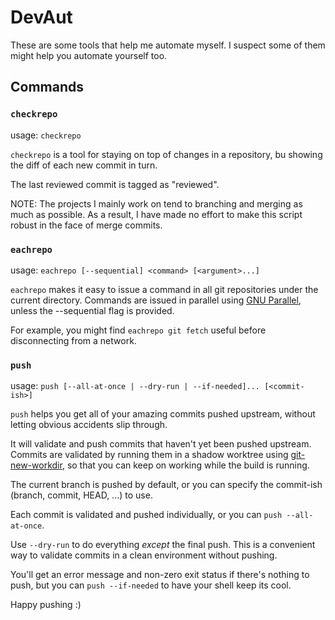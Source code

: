 DevAut
======

These are some tools that help me automate myself.
I suspect some of them might help you automate yourself too.


Commands
--------

<!-- BEGIN AUTOGEN COMMAND DESCRIPTIONS -->

### `checkrepo`

usage: `checkrepo`

`checkrepo` is a tool for staying on top of changes in a repository,
bu showing the diff of each new commit in turn.

The last reviewed commit is tagged as "reviewed".

NOTE: The projects I mainly work on tend to branching and merging as much as possible.
As a result, I have made no effort to make this script robust in the face of merge commits.


### `eachrepo`

usage: `eachrepo [--sequential] <command> [<argument>...]`

`eachrepo` makes it easy to issue a command in all git repositories under the current directory.
Commands are issued in parallel using [GNU Parallel](http://www.gnu.org/software/parallel/),
unless the --sequential flag is provided.

For example, you might find `eachrepo git fetch` useful before disconnecting from a network.


### `push`

usage: `push [--all-at-once | --dry-run | --if-needed]... [<commit-ish>]`

`push` helps you get all of your amazing commits pushed upstream,
without letting obvious accidents slip through.

It will validate and push commits that haven't yet been pushed upstream.
Commits are validated by running them in a shadow worktree using
[git-new-workdir](https://github.com/git/git/blob/master/contrib/workdir/git-new-workdir),
so that you can keep on working while the build is running.

The current branch is pushed by default, or you can specify the commit-ish (branch, commit, HEAD, …) to use.

Each commit is validated and pushed individually, or you can `push --all-at-once`.

Use `--dry-run` to do everything *except* the final push.
This is a convenient way to validate commits in a clean environment without pushing.

You'll get an error message and non-zero exit status if there's nothing to push,
but you can `push --if-needed` to have your shell keep its cool.

Happy pushing :)

<!-- END AUTOGEN COMMAND DESCRIPTIONS -->
